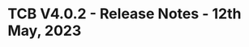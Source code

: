 
# TCB V4.0.2 - Release Notes - 12th May, 2023
<!--stackedit_data:
eyJoaXN0b3J5IjpbMjEwNjUwMTIxMywzNjc0MzIxMjksLTExMj
Q4NjI3NTYsLTEyODQxMzU1NzUsMTMyOTkzMTI1MiwtODM4MDk0
MTMzLC0xMzI3MDg2NTMwLC0xNTAwMjMyMTM1LDkxNjIyNjA5NC
wtMTc2OTUzNjE0NiwtMTYwMzE0ODA1MywtOTkxMTI2NDM5LDIw
MzE5OTY5ODMsLTUyODk2NTQ0OSwtNzE3MjYwMjc4LDExNjAxMz
E5MzYsMTUxNjY0NjQ3Nyw0MDk4NDA4ODQsLTkyMjQzNDU5Nl19

-->